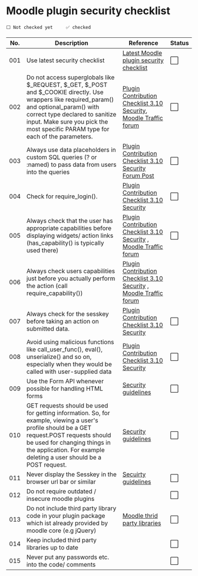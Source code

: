 Moodle plugin security checklist
================================
```
⬜ Not checked yet     ✅ checked
```


| No. | Description                                                       | Reference                 | Status |
| --- | ------------------------------------------------------------------| ------------------------- | ------ |
| 001 | Use latest security checklist                                     | [Latest Moodle plugin security checklist](https://github.com/emeneo/Moodle-Plugin-Security-Checklist)|⬜|
| 002 | Do not access superglobals like $_REQUEST, $_GET, $_POST and $_COOKIE directly. Use wrappers like required_param() and optional_param() with correct type declared to sanitize input. Make sure you pick the most specific PARAM type for each of the parameters.|[Plugin Contribution Checklist 3.10 Security](https://docs.moodle.org/dev/Plugin_contribution_checklist#Security), [Moodle Traffic forum](https://moodle.org/mod/forum/discuss.php?d=263614#p1142448) |⬜|   
| 003 | Always use data placeholders in custom SQL queries (? or :named) to pass data from users into the queries      | [Plugin Contribution Checklist 3.10 Security](https://docs.moodle.org/dev/Plugin_contribution_checklist#Security)    [Forum Post](https://moodle.org/mod/forum/discuss.php?d=263614#p1142448)                 |⬜|
| 004 |Check for require_login().       |  [Plugin Contribution Checklist 3.10 Security](https://docs.moodle.org/dev/Plugin_contribution_checklist#Security)                         |⬜|
| 005 | Always check that the user has appropriate capabilities before displaying widgets/ action links (has_capability() is typically used there)    |  [Plugin Contribution Checklist 3.10 Security](https://docs.moodle.org/dev/Plugin_contribution_checklist#Security) ,  [Moodle Traffic forum](https://moodle.org/mod/forum/discuss.php?d=263614#p1142448)  |⬜|
| 006 | Always check users capabilities just before you actually perform the action (call require_capability())    |   [Plugin Contribution Checklist 3.10 Security](https://docs.moodle.org/dev/Plugin_contribution_checklist#Security) ,  [Moodle Traffic forum](https://moodle.org/mod/forum/discuss.php?d=263614#p1142448)  
| 007 | Always check for the sesskey before taking an action on submitted data.  |[Plugin Contribution Checklist 3.10 Security](https://docs.moodle.org/dev/Plugin_contribution_checklist#Security)               |⬜|
| 008 | Avoid using malicious functions like call_user_func(), eval(), unserialize() and so on, especially when they would be called with user-supplied data      |  [Plugin Contribution Checklist 3.10 Security](https://docs.moodle.org/dev/Plugin_contribution_checklist#Security)                         |⬜|
| 009 | Use the Form API whenever possible for handling HTML forms | [Security guidelines](https://docs.moodle.org/dev/Security:Cross-site_request_forgery#What_you_need_to_do_in_your_code)     |⬜|
| 010 | GET requests should be used for getting information. So, for example, viewing a user's profile should be a GET request.POST requests should be used for changing things in the application. For example deleting a user should be a POST request.        |  [Security guidelines](https://docs.moodle.org/dev/Security:Cross-site_request_forgery#Use_HTTP_correctly)|⬜|
| 011 | Never display the Sesskey in the browser url bar or similar| [Secuirty guidelines](https://docs.moodle.org/dev/Security:Cross-site_request_forgery#Use_HTTP_correctly) |⬜|
| 012| Do not require outdated / insecure moodle plugins |  |⬜|
| 013| Do not include third party library code in your plugin package which ist already provided by moodle core (e.g jQuery) |[Moodle thrid party libraries](https://moodledev.io/general/community/credits/thirdpartylibs)  |⬜|
| 014| Keep included third party libraries up to date|  |⬜|
| 015| Never put any passwords etc. into the code/ comments|  |⬜|



